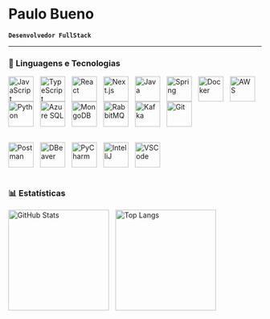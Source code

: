 # Paulo Bueno

**`Desenvolvedor FullStack`**

---

### 🤖 Linguagens e Tecnologias

<img 
  align="left" 
  alt="JavaScript" 
  title="JavaScript" 
  width="50px" 
  style="padding-right: 10px;" 
  src="https://cdn.jsdelivr.net/gh/devicons/devicon@latest/icons/javascript/javascript-original.svg" 
/>

<img 
  align="left" 
  alt="TypeScript" 
  title="TypeScript" 
  width="50px" 
  style="padding-right: 10px;" 
  src="https://cdn.jsdelivr.net/gh/devicons/devicon@latest/icons/typescript/typescript-original.svg" 
/>

<img 
  align="left" 
  alt="React" 
  title="React" 
  width="50px" 
  style="padding-right: 10px;" 
  src="https://cdn.jsdelivr.net/gh/devicons/devicon@latest/icons/react/react-original.svg" 
/>

<img 
  align="left" 
  alt="Next.js" 
  title="Next.js" 
  width="50px" 
  style="padding-right: 10px;" 
  src="https://cdn.jsdelivr.net/gh/devicons/devicon@latest/icons/nextjs/nextjs-original.svg" 
/>

<img 
  align="left" 
  alt="Java" 
  title="Java" 
  width="50px" 
  style="padding-right: 10px;" 
  src="https://cdn.jsdelivr.net/gh/devicons/devicon@latest/icons/java/java-original.svg" 
/>

<img 
  align="left" 
  alt="Spring" 
  title="Spring" 
  width="50px" 
  style="padding-right: 10px;" 
  src="https://cdn.jsdelivr.net/gh/devicons/devicon@latest/icons/spring/spring-original.svg" 
/>

<img 
  align="left" 
  alt="Docker" 
  title="Docker" 
  width="50px" 
  style="padding-right: 10px;" 
  src="https://cdn.jsdelivr.net/gh/devicons/devicon@latest/icons/docker/docker-original.svg" 
/>

<img 
  align="left" 
  alt="AWS" 
  title="AWS" 
  width="50px" 
  style="padding-right: 10px;" 
  src="https://cdn.jsdelivr.net/gh/devicons/devicon@latest/icons/amazonwebservices/amazonwebservices-original-wordmark.svg" 
/>

<img 
  align="left" 
  alt="Python" 
  title="Python" 
  width="50px" 
  style="padding-right: 10px;" 
  src="https://cdn.jsdelivr.net/gh/devicons/devicon@latest/icons/python/python-original.svg" 
/>

<img 
  align="left" 
  alt="Azure SQL" 
  title="Azure SQL Database" 
  width="50px" 
  style="padding-right: 10px;" 
  src="https://cdn.jsdelivr.net/gh/devicons/devicon@latest/icons/azuresqldatabase/azuresqldatabase-original.svg" 
/>

<img 
  align="left" 
  alt="MongoDB" 
  title="MongoDB" 
  width="50px" 
  style="padding-right: 10px;" 
  src="https://cdn.jsdelivr.net/gh/devicons/devicon@latest/icons/mongodb/mongodb-original.svg" 
/>

<img 
  align="left" 
  alt="RabbitMQ" 
  title="RabbitMQ" 
  width="50px" 
  style="padding-right: 10px;" 
  src="https://cdn.jsdelivr.net/gh/devicons/devicon@latest/icons/rabbitmq/rabbitmq-original.svg" 
/>

<img 
  align="left" 
  alt="Kafka" 
  title="Apache Kafka" 
  width="50px" 
  style="padding-right: 10px;" 
  src="https://cdn.jsdelivr.net/gh/devicons/devicon@latest/icons/apachekafka/apachekafka-original.svg" 
/>

<img 
  align="left" 
  alt="Git" 
  title="Git" 
  width="50px" 
  style="padding-right: 10px;" 
  src="https://cdn.jsdelivr.net/gh/devicons/devicon@latest/icons/git/git-original.svg" 
/>

<br clear="left" />
<br>

<img 
  align="left" 
  alt="Postman" 
  title="Postman" 
  width="50px" 
  style="padding-right: 10px;" 
  src="https://cdn.jsdelivr.net/gh/devicons/devicon@latest/icons/postman/postman-original.svg" 
/>

<img 
  align="left" 
  alt="DBeaver" 
  title="DBeaver" 
  width="50px" 
  style="padding-right: 10px;" 
  src="https://cdn.jsdelivr.net/gh/devicons/devicon@latest/icons/dbeaver/dbeaver-original.svg" 
/>

<img 
  align="left" 
  alt="PyCharm" 
  title="PyCharm" 
  width="50px" 
  style="padding-right: 10px;" 
  src="https://cdn.jsdelivr.net/gh/devicons/devicon@latest/icons/pycharm/pycharm-original.svg" 
/>

<img 
  align="left" 
  alt="IntelliJ" 
  title="IntelliJ IDEA" 
  width="50px" 
  style="padding-right: 10px;" 
  src="https://cdn.jsdelivr.net/gh/devicons/devicon@latest/icons/intellij/intellij-original.svg" 
/>

<img 
  align="left" 
  alt="VSCode" 
  title="VS Code" 
  width="50px" 
  style="padding-right: 10px;" 
  src="https://cdn.jsdelivr.net/gh/devicons/devicon@latest/icons/vscode/vscode-original.svg" 
/>

<br clear="left" />
<br>

### 📊 Estatísticas

<p>
  <img 
    align="left" 
    alt="GitHub Stats" 
    height="200" 
    style="padding-right: 10px;" 
    src="https://github-readme-stats.vercel.app/api?username=Paulo4526&show_icons=true&theme=tokyonight&include_all_commits=true&locale=pt-br" 
  />

  <img 
    align="left" 
    alt="Top Langs" 
    height="200" 
    src="https://github-readme-stats.vercel.app/api/top-langs/?username=Paulo4526&theme=tokyonight&layout=compact&custom_title=Tecnologias&langs_count=9" 
  />
</p>
